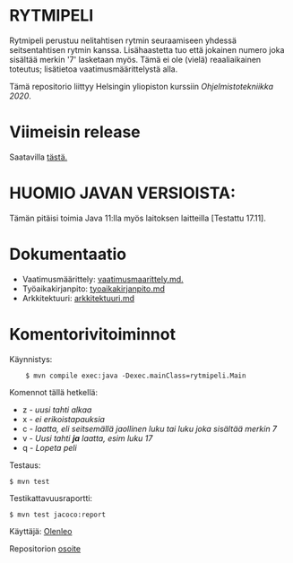 # RYTMIPELI

Rytmipeli perustuu nelitahtisen rytmin seuraamiseen yhdessä seitsentahtisen rytmin kanssa. Lisähaastetta tuo että jokainen numero joka sisältää merkin '7' lasketaan myös. Tämä ei ole (vielä) reaaliaikainen toteutus; lisätietoa vaatimusmäärittelystä alla.

Tämä repositorio liittyy Helsingin yliopiston kurssiin *Ohjelmistotekniikka 2020*.
# Viimeisin release
Saatavilla [tästä.](https://github.com/olenleo/ot-harjoitustyo/releases/tag/Rytmipeli_beta)
# HUOMIO JAVAN VERSIOISTA:
Tämän pitäisi toimia Java 11:lla myös laitoksen laitteilla [Testattu 17.11].

# Dokumentaatio
- Vaatimusmäärittely: [vaatimusmaarittely.md.](https://github.com/olenleo/ot-harjoitustyo/blob/master/dokumentaatio/vaatimusmaarittely.md)
- Työaikakirjanpito: [tyoaikakirjanpito.md](https://github.com/olenleo/ot-harjoitustyo/blob/master/dokumentaatio/tyoaikakirjanpito.md) 
- Arkkitektuuri: [arkkitektuuri.md](https://github.com/olenleo/ot-harjoitustyo/blob/master/dokumentaatio/arkkitektuuri.md)

# Komentorivitoiminnot

Käynnistys:
~~~
    $ mvn compile exec:java -Dexec.mainClass=rytmipeli.Main    
~~~
Komennot tällä hetkellä:
- z - *uusi tahti alkaa*
- x - *ei erikoistapauksia*
- c - *laatta, eli seitsemällä jaollinen luku tai luku joka sisältää merkin 7*
- v - *Uusi tahti **ja** laatta, esim luku 17*
- q - *Lopeta peli*

Testaus: 
~~~
$ mvn test
~~~
Testikattavuusraportti:
~~~
$ mvn test jacoco:report
~~~



Käyttäjä: [Olenleo](https://github.com/olenleo)

Repositorion [osoite](https://github.com/olenleo/ot-harjoitustyo)

